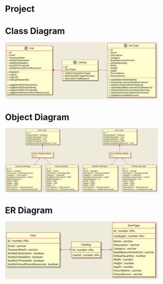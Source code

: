 # Project

# Class Diagram
![class-diagram](./class.svg)

# Object Diagram
![object-diagram](./object.svg)

# ER Diagram
![er-diagram](./er.svg)
